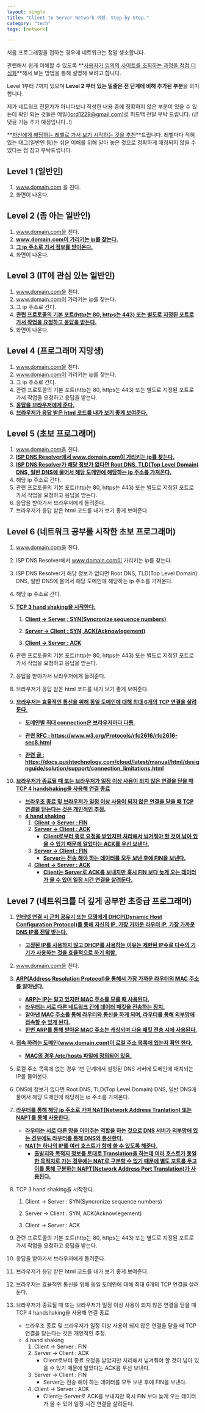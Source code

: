 ```yaml
---
layout: single
title: "Client to Server Network 여정. Step by Step."
category: "tech"
tags: [network]

---
```


처음 프로그래밍을 접하는 경우에 네트워크는 정말 생소합니다. 

관련해서 쉽게 이해할 수 있도록 **<u>사용자가 임의의 사이트를 조회하는 과정을 점점 더 심화</u>**해서 보는 방법을 통해 설명해 보려고 합니다.

Level 1부터 7까지 있으며 **Level 2 부터 있는 밑줄은 전 단계에 비해 추가된 부분**을 의미합니다. 

제가 네트워크 전문가가 아니다보니 작성한 내용 중에 정확하지 않은 부분이 있을 수 있는데 확인 되는 것들은 메일(lord1229@gmail.com)로 피드백 전달 부탁 드립니다. (곧 댓글 기능 추가 예정입니다..!) 

**<u>자신에게 해당하는 레벨로 가서 보기 시작하는 것을 추천</u>**드립니다. 레벨마다 적혀 있는 태그(일반인 등)는 쉬운 이해를 위해 달아 놓은 것으로 정확하게 매칭되지 않을 수 있다는 점 참고 부탁드립니다.

## Level 1 (일반인)

1. www.domain.com 을 친다.
2. 화면이 나온다.

## Level 2 (좀 아는 일반인)

1. www.domain.com을 친다.
2. **<u>www.domain.com이 가리키는 ip를 찾는다.</u>**
3. **<u>그 ip 주소로 가서 정보를 받아온다.</u>**
4. 화면이 나온다.

## Level 3 (IT에 관심 있는 일반인)

1. www.domain.com을 친다.
2. www.domain.com이 가리키는 ip를 찾는다.
3. 그 ip 주소로 간다.
4. **<u>관련 프로토콜의 기본 포트(http는 80, https는 443) 또는 별도로 지정된 포트로 가서 작업을 요청하고 응답을 받는다.</u>**
5. 화면이 나온다.

## Level 4 (프로그래머 지망생)

1. www.domain.com을 친다.
2. www.domain.com이 가리키는 ip를 찾는다.
3. 그 ip 주소로 간다.
4. 관련 프로토콜의 기본 포트(http는 80, https는 443) 또는 별도로 지정된 포트로 가서 작업을 요청하고 응답을 받는다.
5. **<u>응답을 브라우저에게 준다.</u>**
6. **<u>브라우저가 응답 받은 html 코드를 내가 보기 좋게 보여준다.</u>**

## Level 5 (초보 프로그래머)

1. www.domain.com을 친다.
2. **<u>ISP DNS Resolver에서 www.domain.com이 가리키는 ip를 찾는다.</u>**
3. **<u>ISP DNS Resolver가 해당 정보가 없다면 Root DNS, TLD(Top Level Domain) DNS, 일반 DNS에 물어서 해당 도메인에 해당하는 ip 주소를 가져온다.</u>**
4. 해당 ip 주소로 간다.
5. 관련 프로토콜의 기본 포트(http는 80, https는 443) 또는 별도로 지정된 포트로 가서 작업을 요청하고 응답을 받는다.
6. 응답을 받아가서 브라우저에게 돌려준다.
7. 브라우저가 응답 받은 html 코드를 내가 보기 좋게 보여준다.

## Level 6 (네트워크 공부를 시작한 초보 프로그래머)

1. www.domain.com을 친다.

2. ISP DNS Resolver에서 www.domain.com이 가리키는 ip를 찾는다.

3. ISP DNS Resolver가 해당 정보가 없다면 Root DNS, TLD(Top Level Domain) DNS, 일반 DNS에 물어서 해당 도메인에 해당하는 ip 주소를 가져온다.

4. 해당 ip 주소로 간다.

5. **<u>TCP 3 hand shaking을 시작한다.</u>**
   1. **<u>Client -> Server : SYN(Syncronize sequence numbers)</u>** 
   
   2. **<u>Server -> Client :  SYN, ACK(Acknowlegement)</u>**
   
   3. **<u>Client -> Server : ACK</u>**
   
6. 관련 프로토콜의 기본 포트(http는 80, https는 443) 또는 별도로 지정된 포트로 가서 작업을 요청하고 응답을 받는다.

7. 응답을 받아가서 브라우저에게 돌려준다.

8. 브라우저가 응답 받은 html 코드를 내가 보기 좋게 보여준다.

9. **<u>브라우저는 효율적인 통신을 위해 동일 도메인에 대해 최대 6개의 TCP 연결을 살려둔다.</u>**
   - **<u>도메인별 최대 connection은 브라우저마다 다름.</u>**
   
   - **<u>관련 RFC : https://www.w3.org/Protocols/rfc2616/rfc2616-sec8.html</u>**
   
   - **<u>관련 글 : https://docs.pushtechnology.com/cloud/latest/manual/html/designguide/solution/support/connection_limitations.html</u>**
   
10. **<u>브라우저가 종료될 때 또는 브라우저가 일정 이상 사용이 되지 않은 연결을 닫을 때 TCP 4 handshaking을 사용해 연결 종료</u>**
    - **<u>브라우조 종료 및 브라우저가 일정 이상 사용이 되지 않은 연결을 닫을 때 TCP 연결을 닫는다는 것은 개인적인 추정.</u>**
    - **<u>4 hand shaking</u>**
      1. **<u>Client -> Server : FIN</u>**
      2. **<u>Server -> Client : ACK</u>**
         - **<u>Client로부터 종료 요청을 받았지만 처리해서 넘겨줘야 할 것이 남아 있을 수 있기 때문에 알았다는 ACK를 우선 보낸다.</u>**
      3. **<u>Server -> Client : FIN</u>**
         - **<u>Server는 전송 해야 하는 데이터를 모두 보낸 후에 FIN을 보낸다.</u>**
      4. **<u>Client -> Server : ACK</u>**
         - **<u>Client는 Server로 ACK를 보내지만 혹시 FIN 보다 늦게 오는 데이터가 올 수 있어 일정 시간 연결을 살려둔다.</u>**

## Level 7 (네트워크를 더 깊게 공부한 초중급 프로그래머)

1. **<u>인터넷 연결 시 근처 공유기 또는 모뎀에게 DHCP(Dynamic Host  Configuration Protocol)를 통해 자신의 IP, 가장 가까운 라우터 IP, 가장 가까운 DNS IP를 전달 받는다.</u>**
   - **<u>고정된 IP를 사용하지 않고 DHCP를 사용하는 이유는 제한된 IP수로 다수의 기기가 사용하는 것을 효율적으로 하기 위함.</u>**
   
2. www.domain.com을 친다.

3. **<u>ARP(Address Resolution Protocol)을 통해서 가장 가까운 라우터의 MAC 주소를 알아낸다.</u>**
   - **<u>ARP는 IP는 알고 있지만 MAC 주소를 모를 때 사용된다.</u>**
   - **<u>라우터는 서로 다른 네트워크 간에 데이터 패킷을 전송하는 장치.</u>**
   - **<u>알아낸 MAC 주소를 통해 라우터와 통신을 하게 되며, 라우터를 통해 외부망에 접속할 수 있게 된다.</u>**
   - **<u>한번 ARP를 통해 받아온 MAC 주소는 캐싱되며 다음 패킷 전송 시에 사용된다.</u>**
   
4. **<u>접속 하려는 도메인(www.domain.com)이 로컬 주소 목록에 있는지 확인 한다.</u>**
   -  **<u>MAC의 경우 /etc/hosts 파일에 정의되어 있음.</u>**
   
5. 로컬 주소 목록에 없는 경우 1번 단계에서 설정된 DNS 서버에 도메인에 매치되는 IP를 물어본다.

6. DNS에 정보가 없다면 Root DNS, TLD(Top Level Domain) DNS, 일반 DNS에 물어서 해당 도메인에 해당하는 ip 주소를 가져온다.

7. **<u>라우터를 통해 해당 ip 주소로 가며 NAT(Network Address Tranlation) 또는 NAPT를 통해 사용한다.</u>**
   - **<u>라우터는 서로 다른 망을 이어주는 역할을 하는 것으로 DNS 서버가 외부망에 있는 경우에도 라우터를 통해 DNS와 통신한다.</u>**
   - **<u>NAT는 하나의 IP를 여러 호스트가 함께 쓸 수 있도록 해준다.</u>**
     - **<u>출발지와 목적지 정보를 토대로 Translation을 하는데 여러 호스트가 동일한 목적지로 가는 경우에는 NAT로 구분할 수 없기 때문에 별도 포트를 두고 이를 통해 구분하는 NAPT(Network Address Port Translation)가 사용된다.</u>**
   
8. TCP 3 hand shaking을 시작한다.

   1. Client -> Server : SYN(Syncronize sequence numbers) 

   2. Server -> Client :  SYN, ACK(Acknowlegement)

   3. Client -> Server : ACK

9. 관련 프로토콜의 기본 포트(http는 80, https는 443) 또는 별도로 지정된 포트로 가서 작업을 요청하고 응답을 받는다.

10. 응답을 받아가서 브라우저에게 돌려준다.

11. 브라우저가 응답 받은 html 코드를 내가 보기 좋게 보여준다.

12. 브라우저는 효율적인 통신을 위해 동일 도메인에 대해 최대 6개의 TCP 연결을 살려둔다.

13. 브라우저가 종료될 때 또는 브라우저가 일정 이상 사용이 되지 않은 연결을 닫을 때 TCP 4 handshaking을 사용해 연결 종료

    - 브라우조 종료 및 브라우저가 일정 이상 사용이 되지 않은 연결을 닫을 때 TCP 연결을 닫는다는 것은 개인적인 추정.
    - 4 hand shaking
      1. Client -> Server : FIN
      2. Server -> Client : ACK
         - Client로부터 종료 요청을 받았지만 처리해서 넘겨줘야 할 것이 남아 있을 수 있기 때문에 알았다는 ACK를 우선 보낸다.
      3. Server -> Client : FIN
         - Server는 전송 해야 하는 데이터를 모두 보낸 후에 FIN을 보낸다.
      4. Client -> Server : ACK
         - Client는 Server로 ACK를 보내지만 혹시 FIN 보다 늦게 오는 데이터가 올 수 있어 일정 시간 연결을 살려둔다.